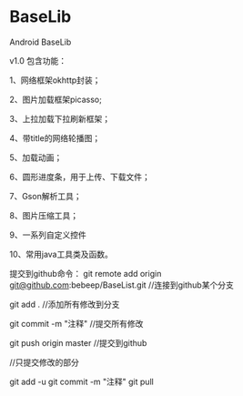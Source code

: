 ﻿# BaseLib
Android BaseLib

v1.0 包含功能：

1、网络框架okhttp封装；

2、图片加载框架picasso;

3、上拉加载下拉刷新框架；

4、带title的网络轮播图；

5、加载动画；

6、圆形进度条，用于上传、下载文件；

7、Gson解析工具；

8、图片压缩工具；

9、一系列自定义控件

10、常用java工具类及函数。

提交到github命令：
git remote add origin git@github.com:bebeep/BaseList.git   //连接到github某个分支

git add .    //添加所有修改到分支

git commit -m "注释" //提交所有修改

git push origin master  //提交到github


//只提交修改的部分

git add -u
git commit -m "注释"
git pull